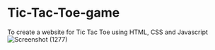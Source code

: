 # Tic-Tac-Toe-game
To create a website for Tic Tac Toe using HTML, CSS and Javascript
![Screenshot (1277)](https://github.com/Nishithapujala/Tic-Tac-Toe-game/assets/116861218/a7f4b866-c9c7-4937-bb58-cb07e310a446)
